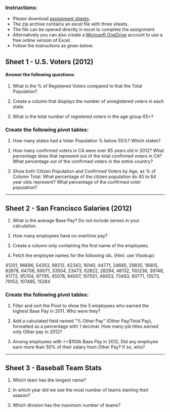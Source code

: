 ### Instructions:

- Please download [assignment sheets](Excel_assignment.xlsx?raw=true).
- The zip archive contains an excel file with three sheets.
- The file can be opened directly in excel to complete the assignment.
- Alternatively you can also create a [Microsoft OneDrive](https://www.microsoft.com/en-in/microsoft-365/onedrive/online-cloud-storage) account to use a free online version of Excel.
- Follow the instructions as given below.


## Sheet 1 - U.S. Voters (2012)

#### Answer the following questions:

1. What is the % of Registered Voters compared to that the Total Population?

2. Create a column that displays the number of unregistered voters in each state.

3. What is the total number of registered voters in the age group 65+?

### Create the following pivot tables:

1. How many states had a Voter Population % below 55%? Which states?

2. How many confirmed voters in CA were over 65 years old in 2012? What percentage does that represent out of the total confirmed voters in CA? What percentage out of the confirmed voters in the entire country?

3. Show both Citizen Population and Confirmed Voters by Age, as % of Column Total. What percentage of the citizen population do 45 to 64 year olds represent? What percentage of the confirmed voter population?

---

## Sheet 2 - San Francisco Salaries (2012)

1. What is the average Base Pay? Do not include zeroes in your calculation.

2. How many employees have no overtime pay?

3. Create a column only containing the first name of the employees.

4. Fetch the employee names for the following ids. (Hint: use Vlookup)

41201, 96696, 54353, 99212, 42343, 16140, 44771, 24685, 29835, 16805, 82878, 64706, 69071, 33504, 23473, 62822, 28294, 46132, 100236, 39748, 41772, 95704, 97795, 45078, 94007, 107551, 48453, 73463, 60771, 13573, 79153, 107495, 15284

### Create the following pivot tables:

1. Filter and sort the Pivot to show the 5 employees who earned the highest Base Pay in 2011. Who were they?

2. Add a calculated field named "% Other Pay" (Other Pay/Total Pay), formatted as a percentage with 1 decimal. How many job titles earned only Other pay in 2012?

3. Among employees with >=$100k Base Pay in 2012, Did any employee earn more than 50% of their salary from Other Pay? If so, who?

---

## Sheet 3 - Baseball Team Stats

1. Which team has the longest name?

2. In which year did we see the most number of teams starting their season?

3. Which division has the maximum number of teams?
